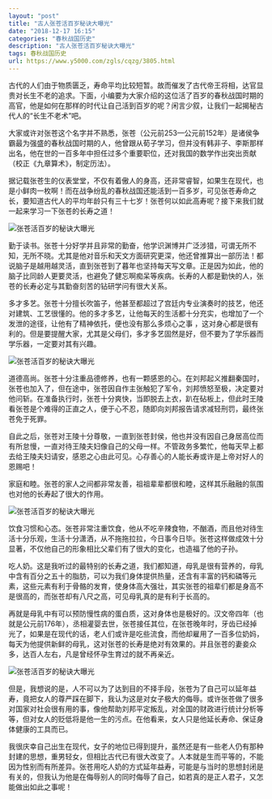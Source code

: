 ```yaml
---
layout: "post"
title: "古人张苍活百岁秘诀大曝光"
date: "2018-12-17 16:15"
categories: "春秋战国历史"
description: "古人张苍活百岁秘诀大曝光"
tags: 春秋战国历史
url: https://www.y5000.com/zgls/cqzg/3805.html
---
```






古代的人们由于物质匮乏，寿命平均比较短暂。故而催发了古代帝王将相，达官显贵对长生不老的追求。下面，小编要为大家介绍的这位活了百岁的春秋战国时期的高官，他是如何在那样的时代让自己活到百岁的呢？闲言少叙，让我们一起揭秘古代人的“长生不老术”吧。

大家或许对张苍这个名字并不熟悉，张苍（公元前253—公元前152年）是诸侯争霸最为强盛的春秋战国时期的人，他曾跟从荀子学习，但并没有韩非子、李斯那样出名，他在世的一百多年中担任过多个重要职位，还对我国的数学作出突出贡献（校正《九章算术》，制定历法）。

据记载张苍生的仪表堂堂，不仅有着傲人的身高，还非常睿智，如果生在现代，也是小鲜肉一枚啊！而在战争纷乱的春秋战国还能活到一百多岁，可见张苍寿命之长，要知道古代人的平均年龄只有三十七岁！张苍何以如此高寿呢？接下来我们就一起来学习一下张苍的长寿之道！

![张苍活百岁的秘诀大曝光](/uploads/allimg/161025/6-161025113J33H.JPG)

勤于读书。张苍十分好学并且非常的勤奋，他学识渊博并广泛涉猎，可谓无所不知，无所不晓。尤其是他对音乐和天文方面研究更深，他还曾推算出一部历法！都说脑子是越用越灵活，直到张苍到了暮年也坚持每天写文章。正是因为如此，他的脑子比同龄人更要灵活，也避免了健忘啊痴呆等疾病。长寿的人都是勤快的人，张苍的长寿必定与其勤奋刻苦的钻研学问有很大关系。

多才多艺。张苍十分擅长吹笛子，他甚至都超过了宫廷内专业演奏时的技艺，他还对建筑、工艺很懂的。他的多才多艺，让他每天的生活都十分充实，也增加了一个发泄的途径，让他有了精神依托，便也没有那么多烦心之事
，这对身心都是很有利的。但是要提醒大家，尤其是父母们，多才多艺固然是好，但不要为了学乐器而学乐器，一定要对其有兴趣。

![张苍活百岁的秘诀大曝光](/uploads/allimg/161025/6-161025113U4a2.JPG)

道德高尚。张苍十分注重品德修养，也有一颗感恩的心。在刘邦起义推翻秦国时，张苍也加入了，但在途中，张苍因自作主张触犯了军令，刘邦愤怒至极，决定要对他问斩。在准备执行时，张苍十分爽快，当即脱去上衣，趴在砧板上，但此时王陵看张苍是个难得的正直之人，便于心不忍，随即向刘邦报告请求减轻刑罚，最终张苍免于死罪。

自此之后，张苍对王陵十分尊敬，一直到张苍封侯，他也并没有因自己身居高位而有所怠慢，一直对待王陵夫妇像自己的父母一样。不管政务多繁忙，他每天早上都去给王陵夫妇请安，感恩之心由此可见。心存善心的人能长寿或许是上帝对好人的恩赐吧！

家庭和睦。张苍的家人之间都非常友善，祖祖辈辈都很和睦，这样其乐融融的氛围也对他的长寿起了很大的作用。

![张苍活百岁的秘诀大曝光](/uploads/allimg/161025/6-16102511400c18.JPG)

饮食习惯和心态。张苍非常注重饮食，他从不吃辛辣食物，不酗酒，而且他对待生活十分乐观，生活十分潇洒，从不拖拖拉拉，今日事今日毕。张苍这样做成效十分显著，不仅他自己的形象相比父辈们有了很大的变化，也造福了他的子孙。

吃人奶。这是我听过的最特别的长寿之道，我们都知道，母乳是很有营养的，母乳中含有百分之五十的脂肪，可以为我们身体提供热量，还含有丰富的钙和磷等元素，这些元素有利于骨骼的发育，使身体高大强壮，其实张苍的祖辈们都是身高不是很高的，而张苍却有八尺之高，可见母乳真的是有利于长高的。

再就是母乳中有可以预防慢性病的蛋白质，这对身体也是极好的。汉文帝四年（也就是公元前176年），丞相灌婴去世，张苍接任其位，在张苍晚年时，牙齿已经掉光了，如果是在现代的话，老人们或许是吃些流食，而他却雇用了一百多位奶妈，每天为他提供新鲜的母乳，这对张苍的长寿是绝对有效果的。并且张苍的妻妾众多，达百人左右，凡是曾经怀孕生育过的就不再亲近。

![张苍活百岁的秘诀大曝光](/uploads/allimg/161025/6-161025114114437.JPG)

但是，我想说的是，人不可以为了达到目的不择手段，张苍为了自己可以延年益寿，竟把女人的尊严踩在脚下，我认为这是对女子极大的侮辱。或许张苍做了很多对国家对社会很有用的事，像他帮助刘邦平定叛乱，对全国的财政进行统计分析等等，但对女人的贬低将是他一生的污点。在他看来，女人只是他延长寿命、保证身体健康的工具而已。

我很庆幸自己出生在现代，女子的地位已得到提升，虽然还是有一些老人仍有那种封建的思想，重男轻女，但相比古代已有很大改变了。人本就是生而平等的，不能因为性别而有所差异。张苍用吃人奶的方式延年益寿，可能是与当时的思想封闭是有关的，但我认为他是在侮辱别人的同时侮辱了自己，如若真的是正人君子，又怎能做出如此之事呢！
